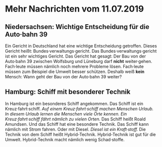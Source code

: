 # Mehr Nachrichten vom 11.07.2019


## Niedersachsen: Wichtige Entscheidung für die Auto·bahn 39
Ein Gericht in Deutschland hat eine wichtige Entscheidung getroffen. Dieses Gericht heißt: Bundes·verwaltungs·gericht. Das Bundes·verwaltungs·gericht ist ein sehr wichtiges Gericht. Das Gericht hat gesagt: Der Bau von der Auto·bahn 39 zwischen Wolfsburg und Lüneburg darf **nicht** weiter·gehen. Fach·leute müssen nämlich noch mehrere Probleme lösen. Fach·leute müssen zum Beispiel die Umwelt besser schützen. Deshalb weiß **kein** Mensch: Wann geht der Bau von der Auto·bahn 39 weiter? 

## Hamburg: Schiff mit besonderer Technik
In Hamburg ist ein besonderes Schiff angekommen. Das Schiff ist ein Kreuz·fahrt·schiff.  *Auf einem Kreuz·fahrt·schiff machen Menschen Urlaub.*   *In diesem Urlaub lernen die Menschen viele Orte kennen.*   *Ein Kreuz·fahrt·schiff fährt nämlich zu vielen Orten.*  Das Schiff heißt Roald Amundsen. Und das Schiff hat eine besondere Technik. Das Schiff kann nämlich mit Strom fahren. Oder mit Diesel.  *Diesel ist ein Kraft·stoff.*  Die Technik von dem Schiff heißt Hybrid-Technik. Hybrid-Technik ist gut für die Umwelt. Hybrid-Technik macht nämlich wenig Schad·stoffe. 
